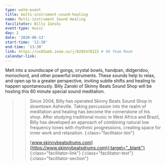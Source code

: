 ```yaml
---
type: watm-event
title: multi-instrument-sound-healing
name: Multi-instrument Sound Healing
facilitator: Billy Zanski
event-type: music
day: 2
date: '2020-06-13'
start-time: '12:30'
end-time: '13:30'
link: https://us02web.zoom.us/j/8285470222 # SH Team Room
calendar-link:
---
```


Melt into a soundscape of gongs, crystal bowls, handpan, didgeridoo, monochord, and other powerful instruments.  These sounds help to relax, and open up to a greater perspective, inviting subtle shifts and healing to happen spontaneously.  Billy Zanski of Skinny Beats Sound Shop will be hosting this 60 minute special sound meditation.

> > Since 2004, Billy has operated Skinny Beats Sound Shop in downtown Asheville. Taking percussion into the realm of meditation and healing has become the cornerstone of his shop. After studying traditional music in West Africa and Brazil, Billy has developed an approach of combining natural low frequency tones with rhythmic progressions, creating space for inner work and relaxation.
> > {:class="facilitator-bio"}
> >
> > [www.skinnybeatsdrums.com](https://www.skinnybeatsdrums.com){:target="_blank"}
> > {:class="facilitator-link"}
> {:class="facilitator-text"}
{:class="facilitator-section"}
